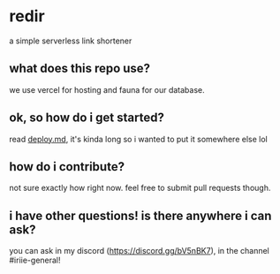 # redir
a simple serverless link shortener

## what does this repo use?
we use vercel for hosting and fauna for our database.

## ok, so how do i get started?
read [deploy.md](https://github.com/kanbaru/redir/blob/main/deploy.md), it's kinda long so i wanted to put it somewhere else lol

## how do i contribute?
not sure exactly how right now. feel free to submit pull requests though.

## i have other questions! is there anywhere i can ask?
you can ask in my discord (https://discord.gg/bV5nBK7), in the channel #iriie-general!
